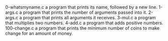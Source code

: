0-whatsmyname.c a program that prints its name, followed by a new line. 1-args.c a program that prints the number of arguments passed into it. 2-args.c a program that prints all arguments it receives. 3-mul.c  a program that multiplies two numbers. 4-add.c a program that adds positive numbers. 100-change.c a program that prints the minimum number of coins to make change for an amount of money.


